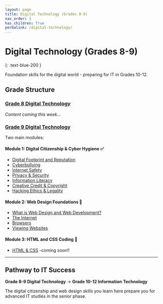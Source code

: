 ```yaml
---
layout: page
title: Digital Technology (Grades 8-9)
nav_order: 3
has_children: True
permalink: /digital-technology/
---
```


# Digital Technology (Grades 8-9)
{: .text-blue-200 }

Foundation skills for the digital world - preparing for IT in Grades 10-12.

## Grade Structure

### **[Grade 8 Digital Technology](./grade8)** 
*Content coming this week...*

### **[Grade 9 Digital Technology](./grade9)** 
Two main modules:

#### Module 1: Digital Citizenship & Cyber Hygiene ✅
- [Digital Footprint and Reputation](./grade9/digital-citizenship/digital-footprint)
- [Cyberbullying](./grade9/digital-citizenship/cyberbullying)  
- [Internet Safety](./grade9/digital-citizenship/internet-safety)
- [Privacy & Security](./grade9/digital-citizenship/privacy-security)
- [Information Literacy](./grade9/digital-citizenship/information-literacy)
- [Creative Credit & Copyright](./grade9/digital-citizenship/creative-credit-copyright)
- [Hacking Ethics & Legality](./grade9/digital-citizenship/hacking-ethics)

#### Module 2: Web Design Foundations 🔄
- [What is Web Design and Web Development?](./grade9/web-design/web-design-development)
- [The Internet](./grade9/web-design/the-internet)
- [Browsers](./grade9/web-design/browsers)
- [Viewing Websites](./grade9/web-design/viewing-websites)


#### Module 3: HTML and CSS Coding 🔄
- [HTML & CSS]()
-coming soon!!
---

## Pathway to IT Success

**Grade 8-9 Digital Technology** → **Grade 10-12 Information Technology**

The digital citizenship and web design skills you learn here prepare you for advanced IT studies in the senior phase.